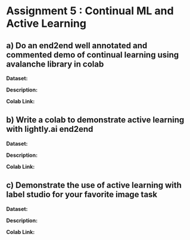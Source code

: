 <h1>Assignment 5 : Continual ML and Active Learning</h1>

<h2>a) Do an end2end well annotated and commented demo of continual learning using avalanche library in colab</h2>

<b>Dataset:</b>

<b>Description:</b>

<b>Colab Link:</b>

<h2>b) Write a colab to demonstrate active learning with lightly.ai end2end</h2>

<b>Dataset:</b>

<b>Description:</b>

<b>Colab Link:</b>

<h2>c) Demonstrate the use of active learning with label studio for your favorite image task</h2>

<b>Dataset:</b>

<b>Description:</b>

<b>Colab Link:</b>

